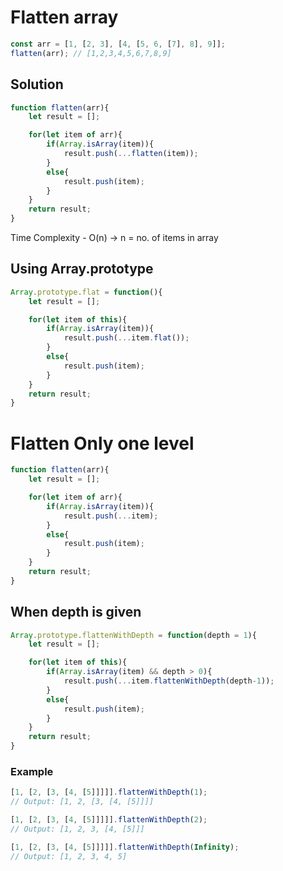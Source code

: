 # Flatten array 

```js
const arr = [1, [2, 3], [4, [5, 6, [7], 8], 9]];
flatten(arr); // [1,2,3,4,5,6,7,8,9]
```

## Solution

```js
function flatten(arr){
    let result = [];

    for(let item of arr){
        if(Array.isArray(item)){
            result.push(...flatten(item));
        }
        else{
            result.push(item);
        }
    }
    return result;
}
```

Time Complexity - O(n) -> n = no. of items in array

## Using Array.prototype

```js
Array.prototype.flat = function(){
    let result = [];

    for(let item of this){
        if(Array.isArray(item)){
            result.push(...item.flat());
        }
        else{
            result.push(item);
        }
    }
    return result;
}
```


# Flatten Only one level


```js
function flatten(arr){
    let result = [];

    for(let item of arr){
        if(Array.isArray(item)){
            result.push(...item);
        }
        else{
            result.push(item);
        }
    }
    return result;
}

```


## When depth is given

```js
Array.prototype.flattenWithDepth = function(depth = 1){
    let result = [];

    for(let item of this){
        if(Array.isArray(item) && depth > 0){
            result.push(...item.flattenWithDepth(depth-1));
        }
        else{
            result.push(item);
        }
    }
    return result;
}
```

### Example

```js
[1, [2, [3, [4, [5]]]]].flattenWithDepth(1);
// Output: [1, 2, [3, [4, [5]]]]

[1, [2, [3, [4, [5]]]]].flattenWithDepth(2);
// Output: [1, 2, 3, [4, [5]]]

[1, [2, [3, [4, [5]]]]].flattenWithDepth(Infinity);
// Output: [1, 2, 3, 4, 5]
```
